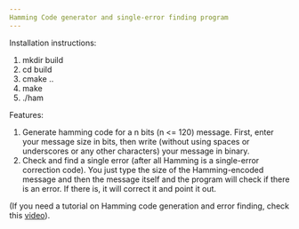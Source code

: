 ```yaml
---
Hamming Code generator and single-error finding program
---
```


Installation instructions:
1. mkdir build
2. cd build
3. cmake ..
4. make
5. ./ham

Features:
1) Generate hamming code for a n bits (n <= 120) message. First, enter your message size in
bits, then write (without using spaces or underscores or any other characters) your message
in binary.
2) Check and find a single error (after all Hamming is a single-error correction code). You
just type the size of the Hamming-encoded message and then the message itself and the
program will check if there is an error. If there is, it will correct it and point it out.

(If you need a tutorial on Hamming code generation and error finding, check this [video](https://www.youtube.com/watch?v=373FUw-2U2k)).
